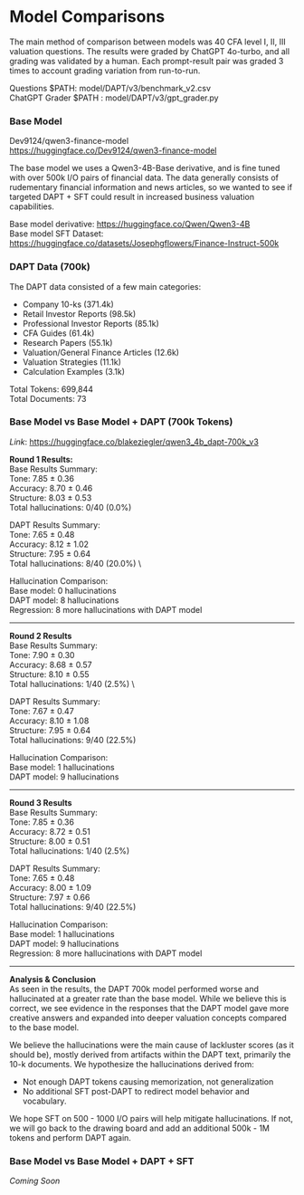 # Model Comparisons

The main method of comparison between models was 40 CFA level I, II, III valuation questions. The results were graded by ChatGPT 4o-turbo, and all grading was validated by a human. Each prompt-result pair was graded 3 times to account grading variation from run-to-run.

Questions $PATH: model/DAPT/v3/benchmark_v2.csv \
ChatGPT Grader $PATH : model/DAPT/v3/gpt_grader.py

### Base Model
Dev9124/qwen3-finance-model \
https://huggingface.co/Dev9124/qwen3-finance-model

The base model we uses a Qwen3-4B-Base derivative, and is fine tuned with over 500k I/O pairs of financial data. The data generally consists of rudementary financial information and news articles, so we wanted to see if targeted DAPT + SFT could result in increased business valuation
capabilities.

Base model derivative: https://huggingface.co/Qwen/Qwen3-4B \
Base model SFT Dataset: https://huggingface.co/datasets/Josephgflowers/Finance-Instruct-500k

### DAPT Data (700k)
The DAPT data consisted of a few main categories:
- Company 10-ks (371.4k)
- Retail Investor Reports (98.5k)
- Professional Investor Reports (85.1k)
- CFA Guides (61.4k)
- Research Papers (55.1k)
- Valuation/General Finance Articles (12.6k)
- Valuation Strategies (11.1k)
- Calculation Examples (3.1k)

Total Tokens: 699,844 \
Total Documents: 73

### Base Model vs Base Model + DAPT (700k Tokens)

*Link*: https://huggingface.co/blakeziegler/qwen3_4b_dapt-700k_v3

**Round 1 Results:** \
Base Results Summary: \
Tone: 7.85 ± 0.36 \
Accuracy: 8.70 ± 0.46 \
Structure: 8.03 ± 0.53 \
Total hallucinations: 0/40 (0.0%)

DAPT Results Summary: \
Tone: 7.65 ± 0.48 \
Accuracy: 8.12 ± 1.02 \
Structure: 7.95 ± 0.64 \
Total hallucinations: 8/40 (20.0%) \

Hallucination Comparison: \
Base model: 0 hallucinations \
DAPT model: 8 hallucinations \
Regression: 8 more hallucinations with DAPT model

****
**Round 2 Results** \
Base Results Summary:\
Tone: 7.90 ± 0.30 \
Accuracy: 8.68 ± 0.57 \
Structure: 8.10 ± 0.55 \
Total hallucinations: 1/40 (2.5%) \

DAPT Results Summary: \
Tone: 7.67 ± 0.47 \
Accuracy: 8.10 ± 1.08 \
Structure: 7.95 ± 0.64 \
Total hallucinations: 9/40 (22.5%)

Hallucination Comparison: \
Base model: 1 hallucinations \
DAPT model: 9 hallucinations

****
**Round 3 Results** \
Base Results Summary: \
Tone: 7.85 ± 0.36 \
Accuracy: 8.72 ± 0.51 \
Structure: 8.00 ± 0.51 \
Total hallucinations: 1/40 (2.5%)

DAPT Results Summary: \
Tone: 7.65 ± 0.48 \
Accuracy: 8.00 ± 1.09 \
Structure: 7.97 ± 0.66 \
Total hallucinations: 9/40 (22.5%)

Hallucination Comparison: \
Base model: 1 hallucinations \
DAPT model: 9 hallucinations \
Regression: 8 more hallucinations with DAPT model

****
**Analysis & Conclusion** \
As seen in the results, the DAPT 700k model performed worse and hallucinated at a greater rate than the base model. While we believe this is correct, we see evidence in the responses that the DAPT model gave more creative answers and expanded into deeper valuation concepts compared to the base model.

We believe the hallucinations were the main cause of lackluster scores (as it should be), mostly derived from artifacts within the DAPT text, primarily the 10-k documents. We hypothesize the hallucinations derived from:
- Not enough DAPT tokens causing memorization, not generalization
- No additional SFT post-DAPT to redirect model behavior and vocabulary.

We hope SFT on 500 - 1000 I/O pairs will help mitigate hallucinations. If not, we will go back to the drawing board and add an additional 500k - 1M tokens and perform DAPT again. 

### Base Model vs Base Model + DAPT + SFT
*Coming Soon*